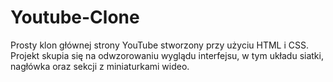 # Youtube-Clone
Prosty klon głównej strony YouTube stworzony przy użyciu HTML i CSS. Projekt skupia się na odwzorowaniu wyglądu interfejsu, w tym układu siatki, nagłówka oraz sekcji z miniaturkami wideo.
